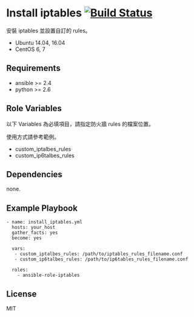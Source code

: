 
Install iptables [![Build Status](https://travis-ci.org/shengyou/ansible-role-iptable.svg?branch=master)](https://travis-ci.org/shengyou/ansible-role-iptable)
=========

安裝 iptables 並設置自訂的 rules。

* Ubuntu 14.04, 16.04
* CentOS 6, 7

Requirements
------------

* ansible >= 2.4
* python >= 2.6

Role Variables
--------------

以下 Variables 為必填項目，請指定防火牆 rules 的檔案位置。

使用方式請參考範例。

* custom_iptalbes_rules
* custom_ip6talbes_rules


Dependencies
------------

none.

Example Playbook
----------------

```
- name: install_iptables.yml
  hosts: your_host
  gather_facts: yes
  become: yes

  vars:
   - custom_iptalbes_rules: /path/to/iptables_rules_filename.conf
   - custom_ip6talbes_rules: /path/to/ip6tables_rules_filename.conf

  roles:
    - ansible-role-iptables
```

License
-------

MIT
